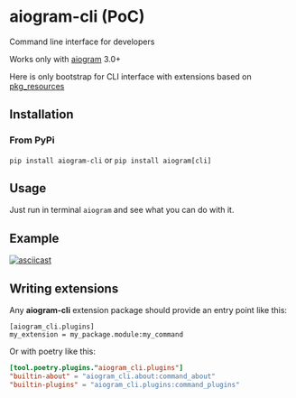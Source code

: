 # aiogram-cli (PoC)

Command line interface for developers

Works only with [aiogram](https://github.com/aiogram/aiogram) 3.0+

Here is only bootstrap for CLI interface with extensions based on [pkg_resources](https://setuptools.readthedocs.io/en/latest/pkg_resources.html)

## Installation

### From PyPi
`pip install aiogram-cli` or `pip install aiogram[cli]`

## Usage

Just run in terminal `aiogram` and see what you can do with it.

## Example

[![asciicast](https://asciinema.org/a/5tg0CV7ogvuqQz8ZmHP9CBPjl.svg)](https://asciinema.org/a/5tg0CV7ogvuqQz8ZmHP9CBPjl)

## Writing extensions

Any **aiogram-cli** extension package should provide an entry point like this:
```
[aiogram_cli.plugins]
my_extension = my_package.module:my_command
```

Or with poetry like this:
```toml
[tool.poetry.plugins."aiogram_cli.plugins"]
"builtin-about" = "aiogram_cli.about:command_about"
"builtin-plugins" = "aiogram_cli.plugins:command_plugins"
```
